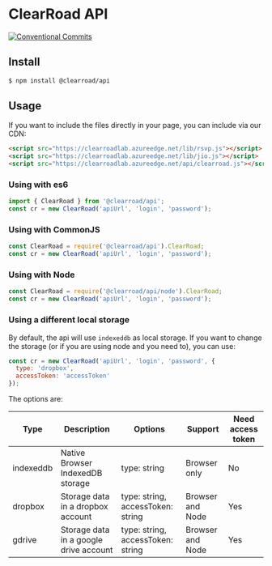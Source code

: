 # ClearRoad API

[![Conventional Commits](https://img.shields.io/badge/Conventional%20Commits-1.0.0-yellow.svg)](https://conventionalcommits.org)

## <a name="install"></a> Install

```sh
$ npm install @clearroad/api
```

## <a name="usage"></a> Usage

If you want to include the files directly in your page, you can include via our CDN:
```html
<script src="https://clearroadlab.azureedge.net/lib/rsvp.js"></script>
<script src="https://clearroadlab.azureedge.net/lib/jio.js"></script>
<script src="https://clearroadlab.azureedge.net/api/clearroad.js"></script>
```

### Using with es6

```javascript
import { ClearRoad } from '@clearroad/api';
const cr = new ClearRoad('apiUrl', 'login', 'password');
```

### Using with CommonJS

```javascript
const ClearRoad = require('@clearroad/api').ClearRoad;
const cr = new ClearRoad('apiUrl', 'login', 'password');
```

### Using with Node

```javascript
const ClearRoad = require('@clearroad/api/node').ClearRoad;
const cr = new ClearRoad('apiUrl', 'login', 'password');
```

### Using a different local storage

By default, the api will use `indexeddb` as local storage. If you want to change the storage (or if you are using node and you need to), you can use:
```javascript
const cr = new ClearRoad('apiUrl', 'login', 'password', {
  type: 'dropbox',
  accessToken: 'accessToken'
});
```

The options are:

Type | Description | Options | Support | Need access token
--------- | --------- | ----------- | ----------- | -----------
indexeddb | Native Browser IndexedDB storage | type: string | Browser only | No
dropbox | Storage data in a dropbox account | type: string, accessToken: string | Browser and Node | Yes
gdrive | Storage data in a google drive account | type: string, accessToken: string | Browser and Node | Yes
